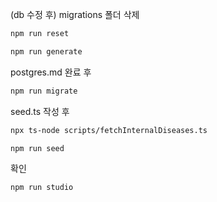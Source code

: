 
(db 수정 후)
migrations 폴더 삭제
```sh
npm run reset
```


```sh
npm run generate
```

postgres.md 완료 후

```sh
npm run migrate
```

seed.ts 작성 후

```sh
npx ts-node scripts/fetchInternalDiseases.ts

npm run seed
```

확인

```sh
npm run studio
```
